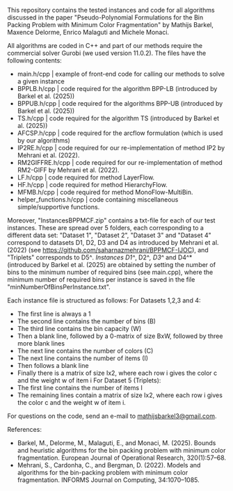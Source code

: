 This repository contains the tested instances and code for all algorithms discussed in the paper "Pseudo-Polynomial Formulations for the Bin
Packing Problem with Minimum Color Fragmentation" by Mathijs Barkel, Maxence Delorme, Enrico Malaguti and Michele Monaci. 

All algorithms are coded in C++ and part of our methods require the commercial solver Gurobi (we used version 11.0.2). 
The files have the following contents:
- main.h/cpp                | example of front-end code for calling our methods to solve a given instance
- BPPLB.h/cpp               | code required for the algorithm BPP-LB (introduced by Barkel et al. (2025))
- BPPUB.h/cpp               | code required for the algorithms BPP-UB (introduced by Barkel et al. (2025))
- TS.h/cpp                  | code required for the algorithm TS (introduced by Barkel et al. (2025))
- AFCSP.h/cpp               | code required for the arcflow formulation (which is used by our algorithms)
- IP2RE.h/cpp               | code required for our re-implementation of method IP2 by Mehrani et al. (2022).
- RM2GIFFRE.h/cpp           | code required for our re-implementation of method RM2-GIFF by Mehrani et al. (2022).
- LF.h/cpp                  | code required for method LayerFlow.
- HF.h/cpp                  | code required for method HierarchyFlow.
- MFMB.h/cpp                | code required for method MonoFlow-MultiBin.
- helper_functions.h/cpp    | code containing miscellaneous simple/supportive functions.

Moreover, "InstancesBPPMCF.zip" contains a txt-file for each of our test instances. These are spread over 5 folders, each corresponding to a different data set:
"Dataset 1", "Dataset 2", "Dataset 3" and "Dataset 4" correspond to datasets D1, D2, D3 and D4 as introduced by Mehrani et al. (2022) (see https://github.com/saharnazmehrani/BPPMCF-IJOC), and "Triplets" corresponds to D5^*.
Instances D1^*, D2^*, D3^* and D4^* (introduced by Barkel et al. (2025) are obtained by setting the number of bins to the minimum number of required bins (see main.cpp),
where the minimum number of required bins per instance is saved in the file "minNumberOfBinsPerInstance.txt".

Each instance file is structured as follows:
For Datasets 1,2,3 and 4:
- The first line is always a 1
- The second line contains the number of bins (B)
- The third line contains the bin capacity (W)
- Then a blank line, followed by a 0-matrix of size BxW, followed by three more blank lines
- The next line contains the number of colors (C)
- The next line contains the number of items (I)
- Then follows a blank line
- Finally there is a matrix of size Ix2, where each row i gives the color c and the weight w of item i
For Dataset 5 (Triplets):
- The first line contains the number of items I
- The remaining lines contain a matrix of size Ix2, where each row i gives the color c and the weight w of item i.

For questions on the code, send an e-mail to mathijsbarkel3@gmail.com.

References:
- Barkel, M., Delorme, M., Malaguti, E., and Monaci, M. (2025). Bounds and heuristic algorithms for the bin packing problem with minimum color fragmentation. European Journal of Operational Research, 320(1):57–68.
- Mehrani, S., Cardonha, C., and Bergman, D. (2022). Models and algorithms for the bin-packing problem with minimum color fragmentation. INFORMS Journal on Computing, 34:1070–1085.

